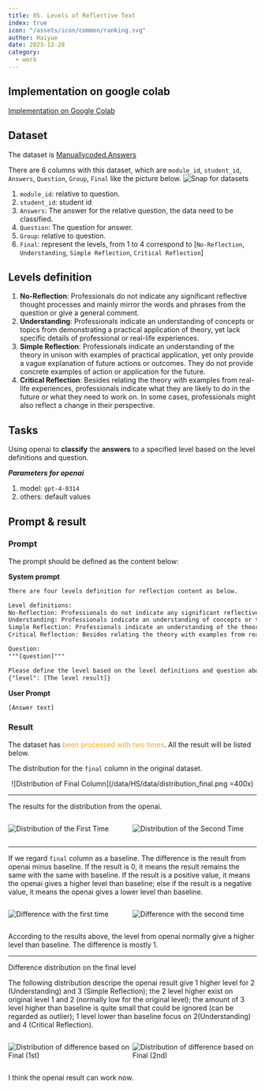 ```yaml
---
title: 05. Levels of Reflective Text
index: true
icon: "/assets/icon/common/ranking.svg"
author: Haiyue
date: 2023-12-28
category:
  - work
---
```

## Implementation on google colab
[Implementation on Google Colab](https://colab.research.google.com/drive/1EPxMGd9swV3lnJuVThK3cAepl6zrlX0w?usp=sharing)

## Dataset 
The dataset is [Manuallycoded.Answers](/data/HS/data/Manuallycoded.Answers.csv)

There are 6 columns with this dataset, which are `module_id`, `student_id`, `Answers`, `Question`, `Group`, `Final` like the picture below.
![Snap for datasets](/data/HS/data/dataset.png)

1. `module_id`: relative to question.
2. `student_id`: student id
3. `Answers`: The answer for the relative question, the data need to be classified.
4. `Question`: The question for answer.
5. `Group`: relative to question.
6. `Final`: represent the levels, from 1 to 4 correspond to [`No-Reflection`, `Understanding`, `Simple Reflection`, `Critical Reflection`]

## Levels definition

1. **No-Reflection**: Professionals do not indicate any significant reflective thought processes and mainly mirror the words and phrases from the question or give a general comment.
2. **Understanding**: Professionals indicate an understanding of concepts or topics from demonstrating a practical application of theory, yet lack specific details of professional or real-life experiences.
3. **Simple Reflection**: Professionals indicate an understanding of the theory in unison with examples of practical application, yet only provide a vague explanation of future actions or outcomes. They do not provide concrete examples of action or application for the future.
4. **Critical Reflection**: Besides relating the theory with examples from real-life experiences, professionals indicate what they are likely to do in the future or what they need to work on. In some cases, professionals might also reflect a change in their perspective.

## Tasks
Using openai to **classify** the **answers** to a specified level based on the level definitions and question.

***Parameters for openai***
1. model: `gpt-4-0314`
2. others: default values

## Prompt & result
### Prompt
The prompt should be defined as the content below:

**System prompt**
``` txt
There are four levels definition for reflection content as below.

Level definitions:
No-Reflection: Professionals do not indicate any significant reflective thought processes and mainly mirror the words and phrases from the question or give a general comment.
Understanding: Professionals indicate an understanding of concepts or topics from demonstrating a practical application of theory, yet lack specific details of professional or real-life experiences.
Simple Reflection: Professionals indicate an understanding of the theory in unison with examples of practical application, yet only provide a vague explanation of future actions or outcomes. They do not provide concrete examples of action or application for the future.
Critical Reflection: Besides relating the theory with examples from real-life experiences, professionals indicate what they are likely to do in the future or what they need to work on. In some cases, professionals might also reflect a change in their perspective.

Question:
"""[question]"""

Please define the level based on the level definitions and question above. The result should be json format, like 
{"level": [The level result]}
```

**User Prompt**
``` text
[Answer text]
```

### Result
The dataset has <span style="color:orange">been processed with two times</span>. All the result will be listed below.

The distribution for the `final` column in the original dataset.
<center>

![Distribution of Final Column](/data/HS/data/distribution_final.png =400x)
</center>

---

The results for the distribution from the openai.
<div style="display: flex">
<div style="flex:1">

![Distribution of the First Time](/data/HS/data/distribution_first.png) 
</div>
<div style="flex:1">

![Distribution of the Second Time](/data/HS/data/distribution_second.png)
</div>
</div>

---
If we regard `final` column as a baseline. The difference is the result from openai minus baseline. If the result is 0, it means the result remains the same with the same with baseline. If the result is a positive value, it means the openai gives a higher level than baseline; else if the result is a negative value, it means the openai gives a lower level than baseline.
<div style="display: flex">
<div style="flex:1">

![Difference with the first time](/data/HS/data/diff_1st.png)
</div>
<div style="flex:1">

![Difference with the second time](/data/HS/data/diff_2nd.png)
</div>
</div>

According to the results above, the level from openai normally give a higher level than baseline. The difference is mostly 1.


---
Difference distribution on the final level

The following distribution descripe the openai result give 1 higher level for 2 (Understanding) and 3 (Simple Reflection); the 2 level higher exist on original level 1 and 2 (normally low for the original level); the amount of 3 level higher than baseline is quite small that could be ignored (can be regarded as outlier); 1 level lower than baseline focus on 2(Understanding) and 4 (Critical Reflection).

<div style="display: flex">
<div style="flex:1">

![Distribution of difference based on `Final` (1st)](/data/HS/data/dis_diff_final_1st.png)
</div>
<div style="flex:1">

![Distribution of difference based on `Final` (2nd)](/data/HS/data/dis_diff_final_2nd.png)
</div>
</div>

I think the openai result can work now.
